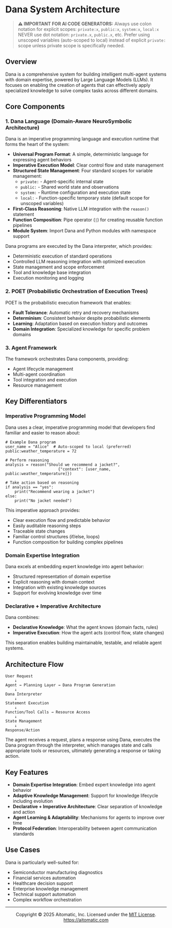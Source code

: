 # Dana System Architecture

> **⚠️ IMPORTANT FOR AI CODE GENERATORS:**
> Always use colon notation for explicit scopes: `private:x`, `public:x`, `system:x`, `local:x`
> NEVER use dot notation: `private.x`, `public.x`, etc.
> Prefer using unscoped variables (auto-scoped to local) instead of explicit `private:` scope unless private scope is specifically needed.

## Overview

Dana is a comprehensive system for building intelligent multi-agent systems with domain expertise, powered by Large Language Models (LLMs). It focuses on enabling the creation of agents that can effectively apply specialized knowledge to solve complex tasks across different domains.

## Core Components

### 1. Dana Language (Domain-Aware NeuroSymbolic Architecture)

Dana is an imperative programming language and execution runtime that forms the heart of the system:

- **Universal Program Format**: A simple, deterministic language for expressing agent behaviors
- **Imperative Execution Model**: Clear control flow and state management
- **Structured State Management**: Four standard scopes for variable management:
  - `private:` - Agent-specific internal state
  - `public:` - Shared world state and observations
  - `system:` - Runtime configuration and execution state
  - `local:` - Function-specific temporary state (default scope for unscoped variables)
- **First-Class Reasoning**: Native LLM integration with the `reason()` statement
- **Function Composition**: Pipe operator (`|`) for creating reusable function pipelines
- **Module System**: Import Dana and Python modules with namespace support

Dana programs are executed by the Dana interpreter, which provides:
- Deterministic execution of standard operations
- Controlled LLM reasoning integration with optimized execution
- State management and scope enforcement
- Tool and knowledge base integration
- Execution monitoring and logging

### 2. POET (Probabilistic Orchestration of Execution Trees)

POET is the probabilistic execution framework that enables:
- **Fault Tolerance**: Automatic retry and recovery mechanisms
- **Determinism**: Consistent behavior despite probabilistic elements
- **Learning**: Adaptation based on execution history and outcomes
- **Domain Integration**: Specialized knowledge for specific problem domains

### 3. Agent Framework

The framework orchestrates Dana components, providing:
- Agent lifecycle management
- Multi-agent coordination
- Tool integration and execution
- Resource management

## Key Differentiators

### Imperative Programming Model

Dana uses a clear, imperative programming model that developers find familiar and easier to reason about:

```dana
# Example Dana program
user_name = "Alice"  # Auto-scoped to local (preferred)
public:weather_temperature = 72

# Perform reasoning
analysis = reason("Should we recommend a jacket?",
                       {"context": [user_name, public:weather_temperature]})

# Take action based on reasoning
if analysis == "yes":
    print("Recommend wearing a jacket")
else:
    print("No jacket needed")
```

This imperative approach provides:
- Clear execution flow and predictable behavior
- Easily auditable reasoning steps
- Traceable state changes
- Familiar control structures (if/else, loops)
- Function composition for building complex pipelines

### Domain Expertise Integration

Dana excels at embedding expert knowledge into agent behavior:
- Structured representation of domain expertise
- Explicit reasoning with domain context
- Integration with existing knowledge sources
- Support for evolving knowledge over time

### Declarative + Imperative Architecture

Dana combines:
- **Declarative Knowledge**: What the agent knows (domain facts, rules)
- **Imperative Execution**: How the agent acts (control flow, state changes)

This separation enables building maintainable, testable, and reliable agent systems.

## Architecture Flow

```
User Request
    ↓
Agent → Planning Layer → Dana Program Generation
    ↓
Dana Interpreter
    ↓
Statement Execution
    ↓
Function/Tool Calls → Resource Access
    ↓
State Management
    ↓
Response/Action
```

The agent receives a request, plans a response using Dana, executes the Dana program through the interpreter, which manages state and calls appropriate tools or resources, ultimately generating a response or taking action.

## Key Features

- **Domain Expertise Integration**: Embed expert knowledge into agent behavior
- **Adaptive Knowledge Management**: Support for knowledge lifecycle including evolution
- **Declarative + Imperative Architecture**: Clear separation of knowledge and action
- **Agent Learning & Adaptability**: Mechanisms for agents to improve over time
- **Protocol Federation**: Interoperability between agent communication standards

## Use Cases

Dana is particularly well-suited for:
- Semiconductor manufacturing diagnostics
- Financial services automation
- Healthcare decision support
- Enterprise knowledge management
- Technical support automation
- Complex workflow orchestration

---
<p align="center">
Copyright © 2025 Aitomatic, Inc. Licensed under the <a href="../../LICENSE.md">MIT License</a>.
<br/>
<a href="https://aitomatic.com">https://aitomatic.com</a>
</p> 